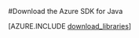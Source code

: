 <properties 
	pageTitle="Download the Azure SDK for Java (Linux)" 
	description="Download the Azure SDK for Java. Code is provided if you are set up to use Maven for build." 
	services="" 
	documentationCenter="java" 
	authors="rmcmurray" 
	manager="wpickett" 
	editor="jimbe"/>

<tags 
	ms.service="multiple" 
	ms.workload="na" 
	ms.tgt_pltfrm="na" 
	ms.devlang="Java" 
	ms.topic="article" 
	ms.date="06/03/2015" 
	ms.author="robmcm"/>

#Download the Azure SDK for Java

[AZURE.INCLUDE [download_libraries](../includes/download_libraries.md)]
